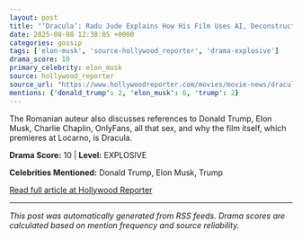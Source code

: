 ```yaml
---
layout: post
title: "‘Dracula’: Radu Jude Explains How His Film Uses AI, Deconstructs the Myth and Pays Homage to Cinema"""
date: 2025-08-08 12:38:05 +0000
categories: gossip
tags: ['elon-musk', 'source-hollywood_reporter', 'drama-explosive']
drama_score: 10
primary_celebrity: elon_musk
source: hollywood_reporter
source_url: "https://www.hollywoodreporter.com/movies/movie-news/dracula-film-radu-jude-sex-trump-musk-ai-interview-locarno-1236323927/"""
mentions: {'donald_trump': 2, 'elon_musk': 6, 'trump': 2}
---
```


The Romanian auteur also discusses references to Donald Trump, Elon Musk, Charlie Chaplin, OnlyFans, all that sex, and why the film itself, which premieres at Locarno, is Dracula.

**Drama Score:** 10 | **Level:** EXPLOSIVE

**Celebrities Mentioned:** Donald Trump, Elon Musk, Trump

[Read full article at Hollywood Reporter](https://www.hollywoodreporter.com/movies/movie-news/dracula-film-radu-jude-sex-trump-musk-ai-interview-locarno-1236323927/)

---
*This post was automatically generated from RSS feeds. Drama scores are calculated based on mention frequency and source reliability.*
